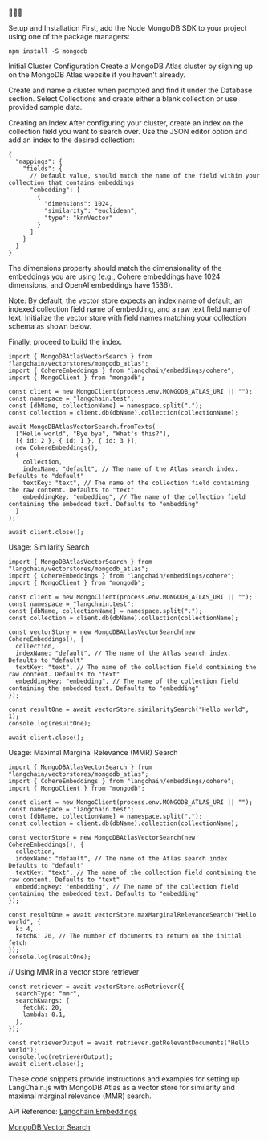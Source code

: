 🦜🦜🦜

Setup and Installation
First, add the Node MongoDB SDK to your project using one of the package managers:

```
npm install -S mongodb

```
Initial Cluster Configuration
Create a MongoDB Atlas cluster by signing up on the MongoDB Atlas website if you haven't already.

Create and name a cluster when prompted and find it under the Database section. Select Collections and create either a blank collection or use provided sample data.

Creating an Index
After configuring your cluster, create an index on the collection field you want to search over. Use the JSON editor option and add an index to the desired collection:

```
{
  "mappings": {
    "fields": {
      // Default value, should match the name of the field within your collection that contains embeddings
      "embedding": [
        {
          "dimensions": 1024,
          "similarity": "euclidean",
          "type": "knnVector"
        }
      ]
    }
  }
}
```

The dimensions property should match the dimensionality of the embeddings you are using (e.g., Cohere embeddings have 1024 dimensions, and OpenAI embeddings have 1536).

Note: By default, the vector store expects an index name of default, an indexed collection field name of embedding, and a raw text field name of text. Initialize the vector store with field names matching your collection schema as shown below.

Finally, proceed to build the index.

```
import { MongoDBAtlasVectorSearch } from "langchain/vectorstores/mongodb_atlas";
import { CohereEmbeddings } from "langchain/embeddings/cohere";
import { MongoClient } from "mongodb";

const client = new MongoClient(process.env.MONGODB_ATLAS_URI || "");
const namespace = "langchain.test";
const [dbName, collectionName] = namespace.split(".");
const collection = client.db(dbName).collection(collectionName);

await MongoDBAtlasVectorSearch.fromTexts(
  ["Hello world", "Bye bye", "What's this?"],
  [{ id: 2 }, { id: 1 }, { id: 3 }],
  new CohereEmbeddings(),
  {
    collection,
    indexName: "default", // The name of the Atlas search index. Defaults to "default"
    textKey: "text", // The name of the collection field containing the raw content. Defaults to "text"
    embeddingKey: "embedding", // The name of the collection field containing the embedded text. Defaults to "embedding"
  }
);

await client.close();
```

Usage: Similarity Search

```
import { MongoDBAtlasVectorSearch } from "langchain/vectorstores/mongodb_atlas";
import { CohereEmbeddings } from "langchain/embeddings/cohere";
import { MongoClient } from "mongodb";

const client = new MongoClient(process.env.MONGODB_ATLAS_URI || "");
const namespace = "langchain.test";
const [dbName, collectionName] = namespace.split(".");
const collection = client.db(dbName).collection(collectionName);

const vectorStore = new MongoDBAtlasVectorSearch(new CohereEmbeddings(), {
  collection,
  indexName: "default", // The name of the Atlas search index. Defaults to "default"
  textKey: "text", // The name of the collection field containing the raw content. Defaults to "text"
  embeddingKey: "embedding", // The name of the collection field containing the embedded text. Defaults to "embedding"
});

const resultOne = await vectorStore.similaritySearch("Hello world", 1);
console.log(resultOne);

await client.close();
```

Usage: Maximal Marginal Relevance (MMR) Search

```
import { MongoDBAtlasVectorSearch } from "langchain/vectorstores/mongodb_atlas";
import { CohereEmbeddings } from "langchain/embeddings/cohere";
import { MongoClient } from "mongodb";

const client = new MongoClient(process.env.MONGODB_ATLAS_URI || "");
const namespace = "langchain.test";
const [dbName, collectionName] = namespace.split(".");
const collection = client.db(dbName).collection(collectionName);

const vectorStore = new MongoDBAtlasVectorSearch(new CohereEmbeddings(), {
  collection,
  indexName: "default", // The name of the Atlas search index. Defaults to "default"
  textKey: "text", // The name of the collection field containing the raw content. Defaults to "text"
  embeddingKey: "embedding", // The name of the collection field containing the embedded text. Defaults to "embedding"
});

```
```
const resultOne = await vectorStore.maxMarginalRelevanceSearch("Hello world", {
  k: 4,
  fetchK: 20, // The number of documents to return on the initial fetch
});
console.log(resultOne);
```

// Using MMR in a vector store retriever

```
const retriever = await vectorStore.asRetriever({
  searchType: "mmr",
  searchKwargs: {
    fetchK: 20,
    lambda: 0.1,
  },
});
```
```
const retrieverOutput = await retriever.getRelevantDocuments("Hello world");
console.log(retrieverOutput);
await client.close();
```

These code snippets provide instructions and examples for setting up LangChain.js with MongoDB Atlas as a vector store for similarity and maximal marginal relevance (MMR) search.

API Reference:
[Langchain Embeddings](https://python.langchain.com/docs/modules/data_connection/text_embedding/)

[MongoDB Vector Search](https://js.langchain.com/docs/api/vectorstores_mongodb_atlas/classes/MongoDBAtlasVectorSearch)

